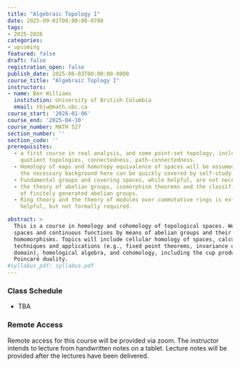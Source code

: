 ```yaml
---
title: "Algebraic Topology I"
date: 2025-09-01T00:00:00-0700
tags:
- 2025-2026
categories:
- upcoming
featured: false
draft: false
registration_open: false
publish_date: 2025-06-03T00:00:00-0800
course_title: "Algebraic Toplogy I"
instructors:
- name: Ben Williams
  institution: University of British Columbia
  email: tbjw@math.ubc.ca
course_start: '2026-01-06'
course_end: '2025-04-10'
course_number: MATH 527
section_number: ''
section_code: ''
prerequisites:
  - a first course in real analysis, and some point-set topology, including
    quotient topologies, connectedness, path-connectedness.
  - Homotopy of maps and homotopy equivalence of spaces will be assumed, but
    the necessary background here can be quickly covered by self-study.
  - Fundamental groups and covering spaces, while helpful, are not necessary.
  - the theory of abelian groups, isomorphism theorems and the classification
    of finitely generated abelian groups.
  - Ring theory and the theory of modules over commutative rings is extremely
    helpful, but not formally required.

abstract: >
  This is a course in homology and cohomology of topological spaces. We study
  spaces and continuous functions by means of abelian groups and their
  homomorphisms. Topics will include cellular homology of spaces, calculation
  techniques and applications (e.g., fixed point theorems, invariance of
  domain), homological algebra, and cohomology, including the cup product and
  Poincaré duality.
#syllabus_pdf: syllabus.pdf
---
```



### Class Schedule
  * TBA

### Remote Access
Remote access for this course will be provided via zoom. The instructor intends
to lecture from handwritten notes on a tablet. Lecture notes will be provided
after the lectures have been delivered.
